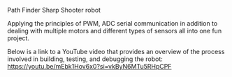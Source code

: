 Path Finder Sharp Shooter robot

Applying the principles of PWM, ADC serial communication in addition to dealing with multiple motors and different types of sensors all into one fun project.

Below is a link to a YouTube video that provides an overview of the process involved in building, testing, and debugging the robot:
https://youtu.be/mEbk1Hov6x0?si=vkByN6MTu5RHpCPF
